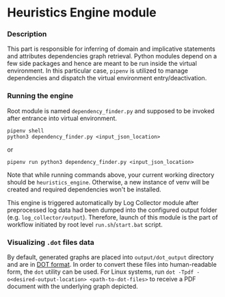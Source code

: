# Heuristics Engine module

### Description
This part is responsible for inferring of domain and implicative statements and 
attributes dependencies graph retrieval. Python modules depend on a few side 
packages and hence are meant to be run inside the virtual environment. In this 
particular case, `pipenv` is utilized to manage dependencies and dispatch the 
virtual environment entry/deactivation.

### Running the engine
Root module is named `dependency_finder.py` and supposed to be invoked after 
entrance into virtual environment.

```
pipenv shell
python3 dependency_finder.py <input_json_location>
```

or 

```
pipenv run python3 dependency_finder.py <input_json_location>
```

Note that while running commands above, your current working directory should 
be `heuristics_engine`. Otherwise, a new instance of venv will be created and 
required dependencies won't be installed.

This engine is triggered automatically by Log Collector module after 
preprocessed log data had been dumped into the configured output folder 
(e.g. `log_collector/output`). Therefore, launch of this module is the part 
of workflow initiated by root level `run.sh`/`start.bat` script.

### Visualizing `.dot` files data
By default, generated graphs are placed into `output/dot_output` directory and 
are in [DOT format](https://www.graphviz.org/doc/info/lang.html). In order to 
convert these files into human-readable form, the `dot` utility can be used. For 
Linux systems, run `dot -Tpdf -o<desired-output-location> <path-to-dot-files>` 
to receive a PDF document with the underlying graph depicted.
